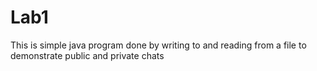 # Lab1
This is simple java program done by writing to and reading from a file to demonstrate public and private chats
